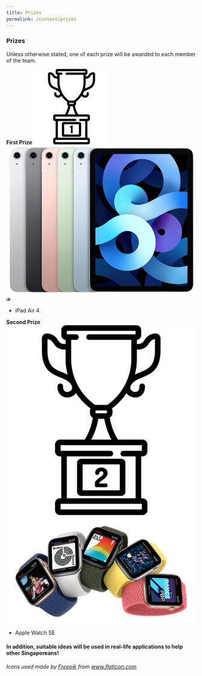 ```yaml
---
title: Prizes
permalink: /content/prizes
---
```


### **Prizes**
<!-- TODO don't forget to downsize the pictures! -->
Unless otherwise stated, one of each prize will be awarded to each member of the team.

**First Prize**
![first-prize](images/trophy_1st.svg)
![ipad-air](images/ipad_air.png)
<img src="images/ipad_air.png" alt="ipad-air" width="10"/>
- iPad Air 4

**Second Prize**
![second-prize](images/trophy_2nd.svg)
![apple-watch](images/apple_watch.jpg)
- Apple Watch SE

#### In addition, suitable ideas will be used in real-life applications to help other Singaporeans!

*Icons used made by <a href="https://www.freepik.com" title="Freepik">Freepik</a> from <a href="https://www.flaticon.com/" title="Flaticon">www.flaticon.com</a>*